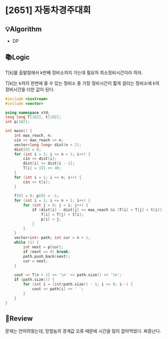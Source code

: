 # [2651] 자동차경주대회
## 💡Algorithm
- DP
## 📚Logic
T[k]를 출발점에서 k번째 정비소까지 가는데 필요하 최소정비시간이라 하자. 

T[k]는 k까지 한번에 올 수 있는 정비소 중 가장 정비시간이 짧게 걸리는 정비소에 k의 정비시간을 더한 값이 된다.

```c++
#include <iostream>
#include <vector>

using namespace std;
long long T[102], t[102];
int p[102];

int main() {
    int max_reach, n;
    cin >> max_reach >> n;
    vector<long long> dist(n + 2);
    dist[0] = 0;
    for (int i = 1; i <= n + 1; i++) {
        cin >> dist[i];
        dist[i] += dist[i - 1];
        T[i] = 1ll << 40;
    }
    for (int i = 1; i <= n; i++) {
        cin >> t[i];
    }
    
    T[0] = 0; p[0] = -1;
    for (int i = 1; i <= n + 1; i++) {
        for (int j = 0; j < i; j++) {
            if (dist[i] - dist[j] <= max_reach && (T[i] > T[j] + t[i])) {
                T[i] = T[j] + t[i];
                p[i] = j;
            }
        }
    }
    vector<int> path; int cur = n + 1;
    while (1) {
        int next = p[cur];
        if (next == 0) break;
        path.push_back(next);
        cur = next;
    }
    
    cout << T[n + 1] << '\n' << path.size() << '\n';
    if (path.size()) {
        for (int i = (int)path.size() - 1; i >= 0; i--) {
            cout << path[i] << ' ';
        }
    }
}
```
## 📝Review
문제는 안어려웠는데, 망할놈의 경계값 오류 때문에 시간을 많이 잡아먹었다. 짜증난다.
